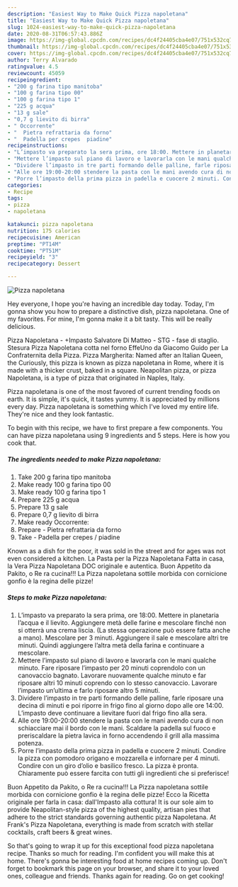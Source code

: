 ```yaml
---
description: "Easiest Way to Make Quick Pizza napoletana"
title: "Easiest Way to Make Quick Pizza napoletana"
slug: 1024-easiest-way-to-make-quick-pizza-napoletana
date: 2020-08-31T06:57:43.886Z
image: https://img-global.cpcdn.com/recipes/dc4f24405cba4e07/751x532cq70/pizza-napoletana-recipe-main-photo.jpg
thumbnail: https://img-global.cpcdn.com/recipes/dc4f24405cba4e07/751x532cq70/pizza-napoletana-recipe-main-photo.jpg
cover: https://img-global.cpcdn.com/recipes/dc4f24405cba4e07/751x532cq70/pizza-napoletana-recipe-main-photo.jpg
author: Terry Alvarado
ratingvalue: 4.5
reviewcount: 45059
recipeingredient:
- "200 g farina tipo manitoba"
- "100 g farina tipo 00"
- "100 g farina tipo 1"
- "225 g acqua"
- "13 g sale"
- "0,7 g lievito di birra"
- " Occorrente"
- "  Pietra refrattaria da forno"
- "  Padella per crepes  piadine"
recipeinstructions:
- "L’impasto va preparato la sera prima, ore 18:00. Mettere in planetaria l’acqua e il lievito. Aggiungere metà delle farine e mescolare finché non si otterrà una crema liscia. (La stessa operazione può essere fatta anche a mano). Mescolare per 3 minuti. Aggiungere il sale e mescolare altri tre minuti. Quindi aggiungere l’altra metà della farina e continuare a mescolare."
- "Mettere l’impasto sul piano di lavoro e lavorarla con le mani qualche minuto. Fare riposare l’impasto per 20 minuti coprendolo con un canovaccio bagnato. Lavorare nuovamente qualche minuto e far riposare altri 10 minuti coprendo con lo stesso canovaccio. Lavorare l’impasto un’ultima e farlo riposare altro 5 minuti."
- "Dividere l’impasto in tre parti formando delle palline, farle riposare una decina di minuti e poi riporre in frigo fino al giorno dopo alle ore 14:00. L’impasto deve continuare a lievitare fuori dal frigo fino alla sera."
- "Alle ore 19:00-20:00 stendere la pasta con le mani avendo cura di non schiacciare mai il bordo con le mani. Scaldare la padella sul fuoco e preriscaldare la pietra lavica in forno accendendo il grill alla massima potenza."
- "Porre l’impasto della prima pizza in padella e cuocere 2 minuti. Condire la pizza con pomodoro origano e mozzarella e infornare per 4 minuti. Condire con un giro d’olio e basilico fresco. La pizza è pronta. Chiaramente può essere farcita con tutti gli ingredienti che si preferisce!"
categories:
- Recipe
tags:
- pizza
- napoletana

katakunci: pizza napoletana 
nutrition: 175 calories
recipecuisine: American
preptime: "PT14M"
cooktime: "PT51M"
recipeyield: "3"
recipecategory: Dessert

---
```



![Pizza napoletana](https://img-global.cpcdn.com/recipes/dc4f24405cba4e07/751x532cq70/pizza-napoletana-recipe-main-photo.jpg)

Hey everyone, I hope you're having an incredible day today. Today, I'm gonna show you how to prepare a distinctive dish, pizza napoletana. One of my favorites. For mine, I'm gonna make it a bit tasty. This will be really delicious.

Pizza Napoletana - +Impasto Salvatore Di Matteo - STG - fase di staglio. Stesura Pizza Napoletana cotta nel forno EffeUno da Giacomo Guido per La Confraternita della Pizza. Pizza Margherita: Named after an Italian Queen, the Curiously, this pizza is known as pizza napoletana in Rome, where it is made with a thicker crust, baked in a square. Neapolitan pizza, or pizza Napoletana, is a type of pizza that originated in Naples, Italy.

Pizza napoletana is one of the most favored of current trending foods on earth. It is simple, it's quick, it tastes yummy. It is appreciated by millions every day. Pizza napoletana is something which I've loved my entire life. They're nice and they look fantastic.


To begin with this recipe, we have to first prepare a few components. You can have pizza napoletana using 9 ingredients and 5 steps. Here is how you cook that.

<!--inarticleads1-->

##### The ingredients needed to make Pizza napoletana:

1. Take 200 g farina tipo manitoba
1. Make ready 100 g farina tipo 00
1. Make ready 100 g farina tipo 1
1. Prepare 225 g acqua
1. Prepare 13 g sale
1. Prepare 0,7 g lievito di birra
1. Make ready  Occorrente:
1. Prepare  - Pietra refrattaria da forno
1. Take  - Padella per crepes / piadine


Known as a dish for the poor, it was sold in the street and for ages was not even considered a kitchen. La Pasta per la Pizza Napoletana Fatta in casa, la Vera Pizza Napoletana DOC originale e autentica. Buon Appetito da Pakito, o Re ra cucina!!! La Pizza napoletana sottile morbida con cornicione gonfio è la regina delle pizze! 

<!--inarticleads2-->

##### Steps to make Pizza napoletana:

1. L’impasto va preparato la sera prima, ore 18:00. Mettere in planetaria l’acqua e il lievito. Aggiungere metà delle farine e mescolare finché non si otterrà una crema liscia. (La stessa operazione può essere fatta anche a mano). Mescolare per 3 minuti. Aggiungere il sale e mescolare altri tre minuti. Quindi aggiungere l’altra metà della farina e continuare a mescolare.
1. Mettere l’impasto sul piano di lavoro e lavorarla con le mani qualche minuto. Fare riposare l’impasto per 20 minuti coprendolo con un canovaccio bagnato. Lavorare nuovamente qualche minuto e far riposare altri 10 minuti coprendo con lo stesso canovaccio. Lavorare l’impasto un’ultima e farlo riposare altro 5 minuti.
1. Dividere l’impasto in tre parti formando delle palline, farle riposare una decina di minuti e poi riporre in frigo fino al giorno dopo alle ore 14:00. L’impasto deve continuare a lievitare fuori dal frigo fino alla sera.
1. Alle ore 19:00-20:00 stendere la pasta con le mani avendo cura di non schiacciare mai il bordo con le mani. Scaldare la padella sul fuoco e preriscaldare la pietra lavica in forno accendendo il grill alla massima potenza.
1. Porre l’impasto della prima pizza in padella e cuocere 2 minuti. Condire la pizza con pomodoro origano e mozzarella e infornare per 4 minuti. Condire con un giro d’olio e basilico fresco. La pizza è pronta. Chiaramente può essere farcita con tutti gli ingredienti che si preferisce!


Buon Appetito da Pakito, o Re ra cucina!!! La Pizza napoletana sottile morbida con cornicione gonfio è la regina delle pizze! Ecco la Ricetta originale per farla in casa: dall&#39;Impasto alla cottura! It is our sole aim to provide Neapolitan-style pizza of the highest quality, artisan pies that adhere to the strict standards governing authentic pizza Napoletana. At Frank&#39;s Pizza Napoletana, everything is made from scratch with stellar cocktails, craft beers &amp; great wines. 

So that's going to wrap it up for this exceptional food pizza napoletana recipe. Thanks so much for reading. I'm confident you will make this at home. There's gonna be interesting food at home recipes coming up. Don't forget to bookmark this page on your browser, and share it to your loved ones, colleague and friends. Thanks again for reading. Go on get cooking!
